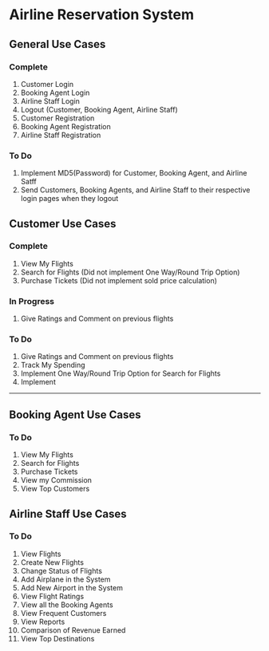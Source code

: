 # Airline Reservation System

## General Use Cases

### Complete

1. Customer Login
1. Booking Agent Login
1. Airline Staff Login
1. Logout (Customer, Booking Agent, Airline Staff)
1. Customer Registration
1. Booking Agent Registration
1. Airline Staff Registration

### To Do
1. Implement MD5(Password) for Customer, Booking Agent, and Airline Satff
1. Send Customers, Booking Agents, and Airline Staff to their respective login pages when they logout

## Customer Use Cases

### Complete

1. View My Flights
1. Search for Flights (Did not implement One Way/Round Trip Option)
1. Purchase Tickets (Did not implement sold price calculation)

### In Progress
1. Give Ratings and Comment on previous flights

### To Do
1. Give Ratings and Comment on previous flights
1. Track My Spending
1. Implement One Way/Round Trip Option for Search for Flights
1. Implement 

------------------------------------------------------------------------------------------------------

## Booking Agent Use Cases

### To Do
1. View My Flights
1. Search for Flights
1. Purchase Tickets
1. View my Commission
1. View Top Customers

## Airline Staff Use Cases

### To Do
1. View Flights
1. Create New Flights
1. Change Status of Flights
1. Add Airplane in the System
1. Add New Airport in the System
1. View Flight Ratings
1. View all the Booking Agents
1. View Frequent Customers
1. View Reports
1. Comparison of Revenue Earned
1. View Top Destinations